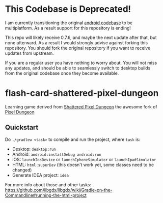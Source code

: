 # This Codebase is Deprecated!

I am currently transitioning the original [android codebase](https://github.com/00-Evan/shattered-pixel-dungeon) to be multiplatform. As a result support for this repository is ending!

This repo will likely receive 0.7.6, and maybe the next update after that, but none afterward. As a result I would strongly advise against forking this repository. You should fork the original repository if you want to receive updates from upstream.

If you are a regular user you have nothing to worry about. You will not miss any updates, and should be able to seamlessly switch to desktop builds from the original codebase once they become available.

flash-card-shattered-pixel-dungeon
=================

Learning game derived from [Shattered Pixel Dungeon](https://github.com/00-Evan/shattered-pixel-dungeon) the awesome fork of [Pixel Dungeon](https://github.com/watabou/pixel-dungeon)

Quickstart
----------

Do `./gradlew <task>` to compile and run the project, where `task` is:

* Desktop: `desktop:run`
* Android: `android:installDebug android:run`
* iOS: `launchIosDevice` or `launchIphoneSimulator` or `launchIpadSimulator`
* HTML: `html:superDev` (this doesn't work yet, some classes need to be changed)
* Generate IDEA project: `idea`

For more info about those and other tasks: https://github.com/libgdx/libgdx/wiki/Gradle-on-the-Commandline#running-the-html-project
